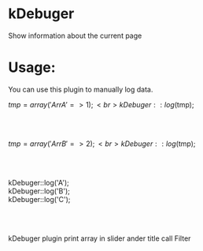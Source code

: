kDebuger
========

Show information about the current page

Usage: 
========

You can use this plugin to manually log data. 

$tmp=array('Arr A'=>1);
<br>
kDebuger::log($tmp);

<br>
<br>

$tmp=array('Arr B'=>2);
<br>
kDebuger::log($tmp);    

<br>
<br>

kDebuger::log('A');
<br>
kDebuger::log('B');
<br>
kDebuger::log('C');

<br>
<br>

kDebuger plugin print array in slider ander title call Filter